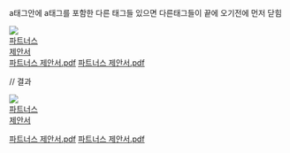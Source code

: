 a태그안에 a태그를 포함한 다른 태그들 있으면 다른태그들이 끝에 오기전에 먼저 닫힘



<a id="downloads" href="#">
    <div>
        <img src="../static/img/icons/ptners.png">
    </div>
    <div>파트너스<br>제안서</div>
    <div>
        <a href="../static/file/AIBVER 파트너스 제안서.pdf" download>파트너스 제안서.pdf</a>
        <a href="../static/file/AIBVER 파트너스 제안서.pdf" download>파트너스 제안서.pdf</a>
    </div>
</a>


// 결과
<a id="downloads" href="#">
    <div>
        <img src="../static/img/icons/ptners.png">
    </div>
    <div>파트너스<br>제안서</div>
</a>
<div>
    <a href="../static/file/AIBVER 파트너스 제안서.pdf" download>파트너스 제안서.pdf</a>
    <a href="../static/file/AIBVER 파트너스 제안서.pdf" download>파트너스 제안서.pdf</a>
</div>